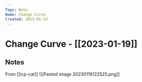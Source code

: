 ```yaml
---
Tags: Note
Name: Change Curve
Created: 2023-01-19
---
```

# Change Curve - [[2023-01-19]]
## Notes
From [[icp-cat]]
![[Pasted image 20230119122525.png]]

